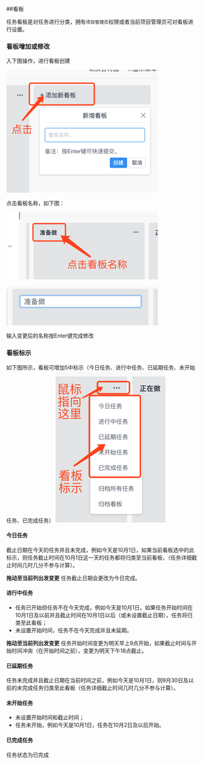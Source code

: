 ##看板

任务看板是对任务进行分类，拥有`项目管理员`权限或者当前项目管理员可对看板进行设置。

### 看板增加或修改
入下图操作，进行看板创建

![](/assets/o_1cq0pqja2voc1q8u1og31g3k1heb22.png)

点击看板名称，如下图：

![](/assets/o_1cq0pu645ljd19s91o7cvv8hl27.png)

![](/assets/o_1cq0q0nldbk7at108gutta6s2c.png)

输入变更后的名称按Enter键完成修改

### 看板标示
如下图所示，看板可增加5中标示（今日任务、进行中任务、已延期任务、未开始任务、已完成任务）
![](/assets/o_1cq0q6skq168714ja17bfi8cna82h.png)

#### 今日任务
截止日期在今天的任务并且未完成，例如今天是10月1日，如果当前看板选中的此标示，则任务截止时间在10月1日这一天的任务都将归类至当前看板，（任务详细截止时间几时几分不参与计算）。

**拖动至当前列出发变更**
任务截止日期会更改为今日完成。

#### 进行中任务
- 任务已开始但任务不在今天完成，例如今天是10月1日，如果任务开始时间在10月1日及以前并且截止时间在10月1日以后（或未设置截止日期），任务将归类至此看板；
- 未设置开始时间，任务不在今天完成并且未延期。

**拖动至当前列出发变更**
任务开始时间变更为明天早上9点开始，如果截止时间与开始时间冲突（在开始时间之前），变更为明天下午18点截止。
#### 已延期任务
任务未完成并且截止日期在当前时间之前，例如今天是10月1日，则9月30日及以前的未完成任务归类至此看板（任务详细截止时间几时几分不参与计算）。

#### 未开始任务
- 未设置开始时间和截止时间；
- 任务未开始，例如今天是10月1日，任务在10月2日及以后开始。

#### 已完成任务
任务状态为已完成